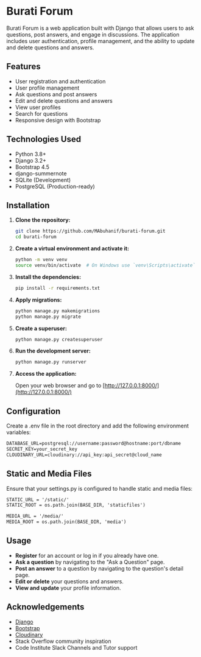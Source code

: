 # Burati Forum

Burati Forum is a web application built with Django that allows users to ask questions, post answers, and engage in discussions. The application includes user authentication, profile management, and the ability to update and delete questions and answers.

## Features

- User registration and authentication
- User profile management
- Ask questions and post answers
- Edit and delete questions and answers
- View user profiles
- Search for questions
- Responsive design with Bootstrap

## Technologies Used

- Python 3.8+
- Django 3.2+
- Bootstrap 4.5
- django-summernote
- SQLite (Development)
- PostgreSQL (Production-ready)


## Installation

1. **Clone the repository:**

   ```sh
   git clone https://github.com/MAbuhanif/burati-forum.git
   cd burati-forum
   ```

2. **Create a virtual environment and activate it:**

   ```sh
   python -m venv venv
   source venv/bin/activate  # On Windows use `venv\Scripts\activate`
   ```

3. **Install the dependencies:**

   ```sh
   pip install -r requirements.txt
   ```

4. **Apply migrations:**

   ```sh
   python manage.py makemigrations
   python manage.py migrate
   ```

5. **Create a superuser:**

   ```sh
   python manage.py createsuperuser
   ```

6. **Run the development server:**

   ```sh
   python manage.py runserver
   ```

7. **Access the application:**

   Open your web browser and go to [http://127.0.0.1:8000/](http://127.0.0.1:8000/)

## Configuration

Create a .env file in the root directory and add the following environment variables:

```markdown
DATABASE_URL=postgresql://username:password@hostname:port/dbname
SECRET_KEY=your_secret_key
CLOUDINARY_URL=cloudinary://api_key:api_secret@cloud_name
```

## Static and Media Files

Ensure that your settings.py is configured to handle static and media files:

```markdown
STATIC_URL = '/static/'
STATIC_ROOT = os.path.join(BASE_DIR, 'staticfiles')

MEDIA_URL = '/media/'
MEDIA_ROOT = os.path.join(BASE_DIR, 'media')
```

## Usage

- **Register** for an account or log in if you already have one.
- **Ask a question** by navigating to the "Ask a Question" page.
- **Post an answer** to a question by navigating to the question's detail page.
- **Edit or delete** your questions and answers.
- **View and update** your profile information.

## Acknowledgements

- [Django](https://www.djangoproject.com/)
- [Bootstrap](https://getbootstrap.com/)
- [Cloudinary](https://cloudinary.com/)
- Stack Overflow community inspiration
- Code Institute Slack Channels and Tutor support
